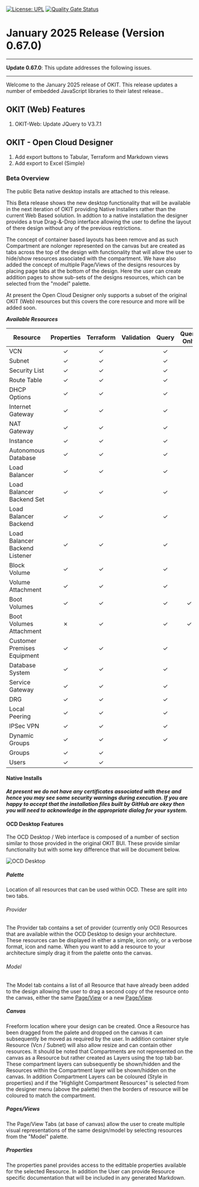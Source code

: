 [![License: UPL](https://img.shields.io/badge/license-UPL-green)](https://img.shields.io/badge/license-UPL-green) [![Quality Gate Status](https://sonarcloud.io/api/project_badges/measure?project=oracle_oci-designer-toolkit&metric=alert_status)](https://sonarcloud.io/summary/new_code?id=oracle_oci-designer-toolkit)
# January 2025 Release (Version 0.67.0)
____
**Update 0.67.0**: This update addresses the following issues.
____
Welcome to the January 2025 release of OKIT. This release updates a number of embedded JavaScript libraries to their latest release..

## OKIT (Web) Features
1. OKIT-Web: Update JQuery to V3.7.1

## OKIT - Open Cloud Designer
1. Add export buttons to Tabular, Terraform and Markdown views
2. Add export to Excel (Simple)

### Beta Overview

The public Beta native desktop installs are attached to this release.

This Beta release shows the new desktop functionality that will be available in the next iteration of OKIT providing Native Installers rather than the current Web Based solution. In addtion to a native installation the designer provides a true Drag-&-Drop interface allowing the user to define the layout of there design without any of the previous restrictions.

The concept of container based layouts has been remove and as such Compartment are nolonger represented on the canvas but are created as tabs across the top of the design with functionality that will allow the user to hide/show resources associated with the compartment. We have also added the concept of multiple Page/Views of the designs resources by placing page tabs at the bottom of the design. Here the user can create addition pages to show sub-sets of the designs resources, which can be selected from the "model" palette.

At present the Open Cloud Designer only supports a subset of the original OKIT (Web) resources but this covers the core resource and more will be added soon.

___**Available Resources**___

| Resource                       | Properties | Terraform | Validation | Query   | Query Only |
| ------------------------------ | :--------: | :-------: | :--------: | :-----: | :--------: |
| VCN                            | &check;    | &check;   |            | &check; |            |
| Subnet                         | &check;    | &check;   |            | &check; |            |
| Security List                  | &check;    | &check;   |            | &check; |            |
| Route Table                    | &check;    | &check;   |            | &check; |            |
| DHCP Options                   | &check;    | &check;   |            | &check; |            |
| Internet Gateway               | &check;    | &check;   |            | &check; |            |
| NAT Gateway                    | &check;    | &check;   |            | &check; |            |
| Instance                       | &check;    | &check;   |            | &check; |            |
| Autonomous Database            | &check;    | &check;   |            | &check; |            |
| Load Balancer                  | &check;    | &check;   |            | &check; |            |
| Load Balancer Backend Set      | &check;    | &check;   |            | &check; |            |
| Load Balancer Backend          | &check;    | &check;   |            | &check; |            |
| Load Balancer Backend Listener | &check;    | &check;   |            | &check; |            |
| Block Volume                   | &check;    | &check;   |            | &check; |            |
| Volume Attachment              | &check;    | &check;   |            | &check; |            |
| Boot Volumes                   | &check;    | &check;   |            | &check; | &check;    |
| Boot Volumes Attachment        | &cross;    | &check;   |            | &check; | &check;    |
| Customer Premises Equipment    | &check;    | &check;   |            | &check; |            |
| Database System                | &check;    | &check;   |            | &check; |            |
| Service Gateway                | &check;    | &check;   |            | &check; |            |
| DRG                            | &check;    | &check;   |            | &check; |            |
| Local Peering                  | &check;    | &check;   |            | &check; |            |
| IPSec VPN                      | &check;    | &check;   |            | &check; |            |
| Dynamic Groups                 | &check;    | &check;   |            | &check; |            |
| Groups                         | &check;    | &check;   |            |         |            |
| Users                          | &check;    | &check;   |            |         |            |

#### Native Installs
___At present we do not have any certificates associated with these and hence you may see some security warnings during execution. If you are happy to accept that the installation files built by GitHub are okey then
you will need to acknowledge in the appropriate dialog for your system.___

#### OCD Desktop Features 

The OCD Desktop / Web interface is composed of a number of section similar to those provided in the original OKIT BUI. These provide similar functionality but with some key difference that will be document below.

![OCD Desktop](https://github.com/oracle/oci-designer-toolkit/blob/master/ocd/images/OcdDesktop.png)

##### Palette

Location of all resources that can be used within OCD. These are split into two tabs.

###### Provider

The Provider tab contains a set of provider (currently only OCI) Resources that are available within the OCD Desktop to design your architecture. These resources can be displayed in either a simple, icon only, or a verbose format, icon and name. When you want to add a resource to your architecture simply drag it from the palette onto the canvas.

###### Model

The Model tab contains a list of all Resource that have already been added to the design allowing the user to drag a second copy of the resource onto the canvas, either the 
same [Page/View](#pagesviews) or a new [Page/View](#pagesviews).

##### Canvas

Freeform location where your design can be created. Once a Resource has been dragged from the palete and dropped on the canvas it can subsequently be moved as required by the user. In addition container style Resource (Vcn / Subnet) will also allow resize and can contain other resources. It should be noted that Compartments are not represented on the
canvas as a Resource but rather created as Layers using the top tab bar. These compartment layers can subsequently be shown/hidden and the Resources within the Compartment layer will be shown/hidden on the canvas. In addition Compartment Layers can be coloured (Style in properties) and if the "Highlight Compartment Resources" is selected from the designer menu (above the palette) 
then the borders of resource will be coloured to match the compartment.

##### Pages/Views

The Page/View Tabs (at base of canvas) allow the user to create multiple visual representations of the same design/model by selecting resources from the "Model" palette.

##### Properties

The properties panel provides access to the edittable properties available for the selected Resource. In addition the User can provide Resource specific documentation that will be included in any generated Markdown.
